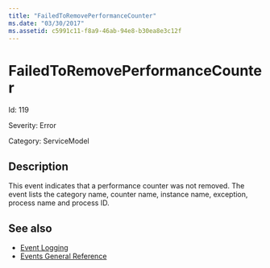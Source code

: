 ```yaml
---
title: "FailedToRemovePerformanceCounter"
ms.date: "03/30/2017"
ms.assetid: c5991c11-f8a9-46ab-94e8-b30ea8e3c12f
---
```

# FailedToRemovePerformanceCounter
Id: 119  
  
 Severity: Error  
  
 Category: ServiceModel  
  
## Description  
 This event indicates that a performance counter was not removed. The event lists the category name, counter name, instance name, exception, process name and process ID.  
  
## See also

- [Event Logging](index.md)
- [Events General Reference](events-general-reference.md)
